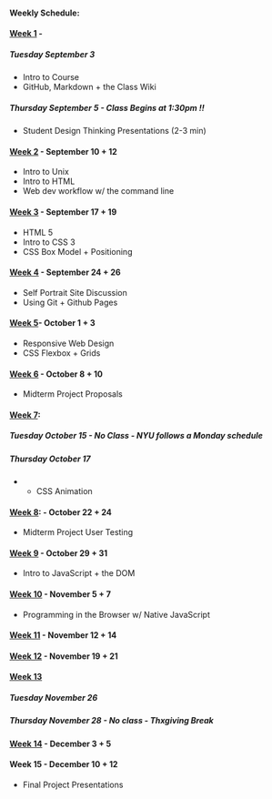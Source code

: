#### Weekly Schedule:
#### [Week 1](https://github.com/rebleo/webDev2019/wiki/Week-01) -
##### Tuesday September 3
* Intro to Course
* GitHub, Markdown + the Class Wiki
#####  Thursday September 5 - Class Begins at 1:30pm ‼️
* Student Design Thinking Presentations (2-3 min)

#### [Week 2](https://github.com/rebleo/webDev2019/wiki/Week-02) - September 10 + 12
* Intro to Unix
* Intro to HTML
*  Web dev workflow w/ the command line  

#### [Week 3](https://github.com/rebleo/webDev2019/wiki/Week-03) - September 17 + 19
* HTML 5
* Intro to CSS 3
* CSS Box Model + Positioning

#### [Week 4](https://github.com/rebleo/webDev2019/wiki/Week-04) - September 24 + 26
* Self Portrait Site Discussion
* Using Git + Github Pages

#### [Week 5](https://github.com/rebleo/webDev2019/wiki/Week-05)- October 1 + 3  
* Responsive Web Design
* CSS Flexbox + Grids

#### [Week 6](https://github.com/rebleo/webDev2019/wiki/Week-06) - October 8 + 10
* Midterm Project Proposals

#### [Week 7](https://github.com/rebleo/webDev2019/wiki/Week-07):
##### Tuesday October 15 - No Class - NYU follows a Monday schedule
##### Thursday October 17
* * CSS Animation

#### [Week 8](https://github.com/rebleo/webDev2019/wiki/Week-08): - October 22 + 24
* Midterm Project User Testing

#### [Week 9](https://github.com/rebleo/webDev2019/wiki/Week-09) - October 29 + 31
* Intro to JavaScript + the DOM


#### [Week 10](https://github.com/rebleo/webDev2019/wiki/Week-10) - November 5 + 7
* Programming in the Browser w/ Native JavaScript
#### [Week 11](https://github.com/rebleo/webDev2019/wiki/Week-11) - November 12 + 14

#### [Week 12](https://github.com/rebleo/webDev2019/wiki/Week-12) - November 19 + 21

#### [Week 13](https://github.com/rebleo/webDev2019/wiki/Week-13)
##### Tuesday November 26
##### Thursday November 28 - No class - Thxgiving Break

#### [Week 14](https://github.com/rebleo/webDev2019/wiki/Week-14-and--15) - December 3 + 5

#### Week 15 - December  10 + 12
* Final Project Presentations
